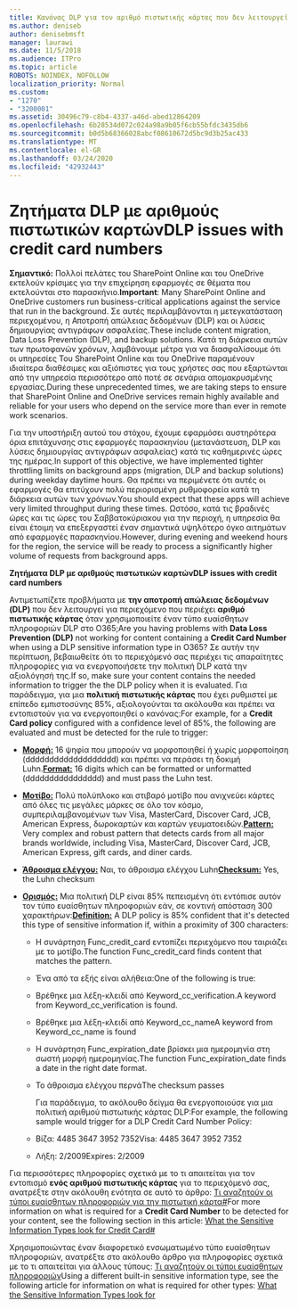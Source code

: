 ```yaml
---
title: Κανόνας DLP για τον αριθμό πιστωτικής κάρτας που δεν λειτουργεί
ms.author: deniseb
author: denisebmsft
manager: laurawi
ms.date: 11/5/2018
ms.audience: ITPro
ms.topic: article
ROBOTS: NOINDEX, NOFOLLOW
localization_priority: Normal
ms.custom:
- "1270"
- "3200001"
ms.assetid: 30496c79-c8b4-4337-a46d-abed12864209
ms.openlocfilehash: 6b28534d072c024a98a9b05f6cb55bfdc3435db6
ms.sourcegitcommit: b0d5b68366028abcf08610672d5bc9d3b25ac433
ms.translationtype: MT
ms.contentlocale: el-GR
ms.lasthandoff: 03/24/2020
ms.locfileid: "42932443"
---
```

# <a name="dlp-issues-with-credit-card-numbers"></a><span data-ttu-id="cca33-102">Ζητήματα DLP με αριθμούς πιστωτικών καρτών</span><span class="sxs-lookup"><span data-stu-id="cca33-102">DLP issues with credit card numbers</span></span>

<span data-ttu-id="cca33-103">**Σημαντικό:** Πολλοί πελάτες του SharePoint Online και του OneDrive εκτελούν κρίσιμες για την επιχείρηση εφαρμογές σε θέματα που εκτελούνται στο παρασκήνιο.</span><span class="sxs-lookup"><span data-stu-id="cca33-103">**Important**: Many SharePoint Online and OneDrive customers run business-critical applications against the service that run in the background.</span></span> <span data-ttu-id="cca33-104">Σε αυτές περιλαμβάνονται η μετεγκατάσταση περιεχομένου, η Αποτροπή απώλειας δεδομένων (DLP) και οι λύσεις δημιουργίας αντιγράφων ασφαλείας.</span><span class="sxs-lookup"><span data-stu-id="cca33-104">These include content migration, Data Loss Prevention (DLP), and backup solutions.</span></span> <span data-ttu-id="cca33-105">Κατά τη διάρκεια αυτών των πρωτοφανών χρόνων, λαμβάνουμε μέτρα για να διασφαλίσουμε ότι οι υπηρεσίες Του SharePoint Online και του OneDrive παραμένουν ιδιαίτερα διαθέσιμες και αξιόπιστες για τους χρήστες σας που εξαρτώνται από την υπηρεσία περισσότερο από ποτέ σε σενάρια απομακρυσμένης εργασίας.</span><span class="sxs-lookup"><span data-stu-id="cca33-105">During these unprecedented times, we are taking steps to ensure that SharePoint Online and OneDrive services remain highly available and reliable for your users who depend on the service more than ever in remote work scenarios.</span></span>

<span data-ttu-id="cca33-106">Για την υποστήριξη αυτού του στόχου, έχουμε εφαρμόσει αυστηρότερα όρια επιτάχυνσης στις εφαρμογές παρασκηνίου (μετανάστευση, DLP και λύσεις δημιουργίας αντιγράφων ασφαλείας) κατά τις καθημερινές ώρες της ημέρας.</span><span class="sxs-lookup"><span data-stu-id="cca33-106">In support of this objective, we have implemented tighter throttling limits on background apps (migration, DLP and backup solutions) during weekday daytime hours.</span></span> <span data-ttu-id="cca33-107">Θα πρέπει να περιμένετε ότι αυτές οι εφαρμογές θα επιτύχουν πολύ περιορισμένη ρυθμοφορεία κατά τη διάρκεια αυτών των χρόνων.</span><span class="sxs-lookup"><span data-stu-id="cca33-107">You should expect that these apps will achieve very limited throughput during these times.</span></span> <span data-ttu-id="cca33-108">Ωστόσο, κατά τις βραδινές ώρες και τις ώρες του Σαββατοκύριακου για την περιοχή, η υπηρεσία θα είναι έτοιμη να επεξεργαστεί έναν σημαντικά υψηλότερο όγκο αιτημάτων από εφαρμογές παρασκηνίου.</span><span class="sxs-lookup"><span data-stu-id="cca33-108">However, during evening and weekend hours for the region, the service will be ready to process a significantly higher volume of requests from background apps.</span></span>

<span data-ttu-id="cca33-109">**Ζητήματα DLP με αριθμούς πιστωτικών καρτών**</span><span class="sxs-lookup"><span data-stu-id="cca33-109">**DLP issues with credit card numbers**</span></span>

<span data-ttu-id="cca33-110">Αντιμετωπίζετε προβλήματα με **την αποτροπή απώλειας δεδομένων (DLP)** που δεν λειτουργεί για περιεχόμενο που περιέχει **αριθμό πιστωτικής κάρτας** όταν χρησιμοποιείτε έναν τύπο ευαίσθητων πληροφοριών DLP στο O365;</span><span class="sxs-lookup"><span data-stu-id="cca33-110">Are you having problems with **Data Loss Prevention (DLP)** not working for content containing a **Credit Card Number** when using a DLP sensitive information type in O365?</span></span> <span data-ttu-id="cca33-111">Σε αυτήν την περίπτωση, βεβαιωθείτε ότι το περιεχόμενό σας περιέχει τις απαραίτητες πληροφορίες για να ενεργοποιήσετε την πολιτική DLP κατά την αξιολόγησή της.</span><span class="sxs-lookup"><span data-stu-id="cca33-111">If so, make sure your content contains the needed information to trigger the the DLP policy when it is evaluated.</span></span> <span data-ttu-id="cca33-112">Για παράδειγμα, για μια **πολιτική πιστωτικής κάρτας** που έχει ρυθμιστεί με επίπεδο εμπιστοσύνης 85%, αξιολογούνται τα ακόλουθα και πρέπει να εντοπιστούν για να ενεργοποιηθεί ο κανόνας:</span><span class="sxs-lookup"><span data-stu-id="cca33-112">For example, for a **Credit Card policy** configured with a confidence level of 85%, the following are evaluated and must be detected for the rule to trigger:</span></span>
  
- <span data-ttu-id="cca33-113">**[Μορφή:](https://docs.microsoft.com/office365/securitycompliance/what-the-sensitive-information-types-look-for#format-19)** 16 ψηφία που μπορούν να μορφοποιηθεί ή χωρίς μορφοποίηση (ddddddddddddddddddd) και πρέπει να περάσει τη δοκιμή Luhn.</span><span class="sxs-lookup"><span data-stu-id="cca33-113">**[Format:](https://docs.microsoft.com/office365/securitycompliance/what-the-sensitive-information-types-look-for#format-19)** 16 digits which can be formatted or unformatted (dddddddddddddddd) and must pass the Luhn test.</span></span>

- <span data-ttu-id="cca33-114">**[Μοτίβο:](https://docs.microsoft.com/office365/securitycompliance/what-the-sensitive-information-types-look-for#pattern-19)** Πολύ πολύπλοκο και στιβαρό μοτίβο που ανιχνεύει κάρτες από όλες τις μεγάλες μάρκες σε όλο τον κόσμο, συμπεριλαμβανομένων των Visa, MasterCard, Discover Card, JCB, American Express, δωροκαρτών και καρτών γευματοειδών.</span><span class="sxs-lookup"><span data-stu-id="cca33-114">**[Pattern:](https://docs.microsoft.com/office365/securitycompliance/what-the-sensitive-information-types-look-for#pattern-19)** Very complex and robust pattern that detects cards from all major brands worldwide, including Visa, MasterCard, Discover Card, JCB, American Express, gift cards, and diner cards.</span></span>

- <span data-ttu-id="cca33-115">**[Άθροισμα ελέγχου:](https://docs.microsoft.com/office365/securitycompliance/what-the-sensitive-information-types-look-for#checksum-19)** Ναι, το άθροισμα ελέγχου Luhn</span><span class="sxs-lookup"><span data-stu-id="cca33-115">**[Checksum:](https://docs.microsoft.com/office365/securitycompliance/what-the-sensitive-information-types-look-for#checksum-19)** Yes, the Luhn checksum</span></span>

- <span data-ttu-id="cca33-116">**[Ορισμός:](https://docs.microsoft.com/office365/securitycompliance/what-the-sensitive-information-types-look-for#definition-19)** Μια πολιτική DLP είναι 85% πεπεισμένη ότι εντόπισε αυτόν τον τύπο ευαίσθητων πληροφοριών εάν, σε κοντινή απόσταση 300 χαρακτήρων:</span><span class="sxs-lookup"><span data-stu-id="cca33-116">**[Definition:](https://docs.microsoft.com/office365/securitycompliance/what-the-sensitive-information-types-look-for#definition-19)** A DLP policy is 85% confident that it's detected this type of sensitive information if, within a proximity of 300 characters:</span></span>

  - <span data-ttu-id="cca33-117">Η συνάρτηση Func_credit_card εντοπίζει περιεχόμενο που ταιριάζει με το μοτίβο.</span><span class="sxs-lookup"><span data-stu-id="cca33-117">The function Func_credit_card finds content that matches the pattern.</span></span>

  - <span data-ttu-id="cca33-118">Ένα από τα εξής είναι αλήθεια:</span><span class="sxs-lookup"><span data-stu-id="cca33-118">One of the following is true:</span></span>

  - <span data-ttu-id="cca33-119">Βρέθηκε μια λέξη-κλειδί από Keyword_cc_verification.</span><span class="sxs-lookup"><span data-stu-id="cca33-119">A keyword from Keyword_cc_verification is found.</span></span>

  - <span data-ttu-id="cca33-120">Βρέθηκε μια λέξη-κλειδί από Keyword_cc_name</span><span class="sxs-lookup"><span data-stu-id="cca33-120">A keyword from Keyword_cc_name is found</span></span>

  - <span data-ttu-id="cca33-121">Η συνάρτηση Func_expiration_date βρίσκει μια ημερομηνία στη σωστή μορφή ημερομηνίας.</span><span class="sxs-lookup"><span data-stu-id="cca33-121">The function Func_expiration_date finds a date in the right date format.</span></span>

  - <span data-ttu-id="cca33-122">Το άθροισμα ελέγχου περνά</span><span class="sxs-lookup"><span data-stu-id="cca33-122">The checksum passes</span></span>

    <span data-ttu-id="cca33-123">Για παράδειγμα, το ακόλουθο δείγμα θα ενεργοποιούσε για μια πολιτική αριθμού πιστωτικής κάρτας DLP:</span><span class="sxs-lookup"><span data-stu-id="cca33-123">For example, the following sample would trigger for a DLP Credit Card Number Policy:</span></span>

  - <span data-ttu-id="cca33-124">Βίζα: 4485 3647 3952 7352</span><span class="sxs-lookup"><span data-stu-id="cca33-124">Visa: 4485 3647 3952 7352</span></span>
  
  - <span data-ttu-id="cca33-125">Λήξη: 2/2009</span><span class="sxs-lookup"><span data-stu-id="cca33-125">Expires: 2/2009</span></span>

<span data-ttu-id="cca33-126">Για περισσότερες πληροφορίες σχετικά με το τι απαιτείται για τον εντοπισμό **ενός αριθμού πιστωτικής κάρτας** για το περιεχόμενό σας, ανατρέξτε στην ακόλουθη ενότητα σε αυτό το άρθρο: [Τι αναζητούν οι τύποι ευαίσθητων πληροφοριών για την πιστωτική κάρτα#](https://docs.microsoft.com/office365/securitycompliance/what-the-sensitive-information-types-look-for#credit-card-number)</span><span class="sxs-lookup"><span data-stu-id="cca33-126">For more information on what is required for a **Credit Card Number** to be detected for your content, see the following section in this article: [What the Sensitive Information Types look for Credit Card#](https://docs.microsoft.com/office365/securitycompliance/what-the-sensitive-information-types-look-for#credit-card-number)</span></span>
  
<span data-ttu-id="cca33-127">Χρησιμοποιώντας έναν διαφορετικό ενσωματωμένο τύπο ευαίσθητων πληροφοριών, ανατρέξτε στο ακόλουθο άρθρο για πληροφορίες σχετικά με το τι απαιτείται για άλλους τύπους: [Τι αναζητούν οι τύποι ευαίσθητων πληροφοριών](https://docs.microsoft.com/office365/securitycompliance/what-the-sensitive-information-types-look-for)</span><span class="sxs-lookup"><span data-stu-id="cca33-127">Using a different built-in sensitive information type, see the following article for information on what is required for other types: [What the Sensitive Information Types look for](https://docs.microsoft.com/office365/securitycompliance/what-the-sensitive-information-types-look-for)</span></span>
  